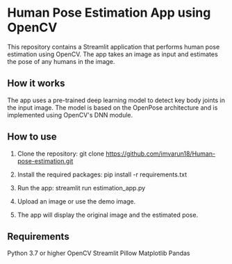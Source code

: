 # Human Pose Estimation App using OpenCV
This repository contains a Streamlit application that performs human pose estimation using OpenCV. The app takes an image as input and estimates the pose of any humans in the image.

## How it works
The app uses a pre-trained deep learning model to detect key body joints in the input image. The model is based on the OpenPose architecture and is implemented using OpenCV's DNN module.

## How to use
1. Clone the repository:
   git clone https://github.com/imvarun18/Human-pose-estimation.git

2. Install the required packages:
   pip install -r requirements.txt
   
3. Run the app:
   streamlit run estimation_app.py

4. Upload an image or use the demo image.

5. The app will display the original image and the estimated pose.

## Requirements
Python 3.7 or higher
OpenCV
Streamlit
Pillow
Matplotlib
Pandas
